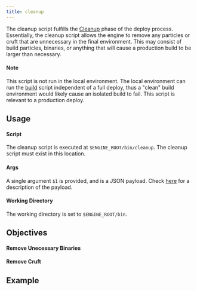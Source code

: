 ```yaml
---
title: cleanup
---
```


The cleanup script fulfills the [Cleanup](/engines/how-engines-work#cleanup) phase of the deploy process. Essentially, the cleanup script allows the engine to remove any particles or cruft that are unnecessary in the final environment. This may consist of build particles, binaries, or anything that will cause a production build to be larger than necessary.

#### Note

This script is not run in the local environment. The local environment can run the [build](/engines/scripts/build) script independent of a full deploy, thus a "clean" build environment would likely cause an isolated build to fail. This script is relevant to a production deploy.

## Usage

#### Script

The cleanup script is executed at `$ENGINE_ROOT/bin/cleanup`. The cleanup script must exist in this location.

#### Args

A single argument `$1` is provided, and is a JSON payload. Check [here](/engines/scripts/#payload) for a description of the payload.

#### Working Directory

The working directory is set to `$ENGINE_ROOT/bin`.

## Objectives

#### Remove Unecessary Binaries

#### Remove Cruft

## Example

